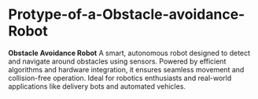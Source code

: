 # Protype-of-a-Obstacle-avoidance-Robot
**Obstacle Avoidance Robot**   A smart, autonomous robot designed to detect and navigate around obstacles using sensors. Powered by efficient algorithms and hardware integration, it ensures seamless movement and collision-free operation. Ideal for robotics enthusiasts and real-world applications like delivery bots and automated vehicles.
